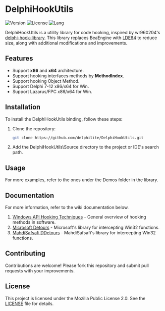 ﻿# DelphiHookUtils

![Version](https://img.shields.io/badge/version-v1.0-yellow.svg)
![License](https://img.shields.io/github/license/delphilite/DelphiHookUtils)
![Lang](https://img.shields.io/github/languages/top/delphilite/DelphiHookUtils.svg)

DelphiHookUtils is a utility library for code hooking, inspired by wr960204's [delphi-hook-library](https://code.google.com/p/delphi-hook-library). This library replaces BeaEngine with [LDE64](https://github.com/BeaEngine/lde64) to reduce size, along with additional modifications and improvements.

## Features
* Support **x86** and **x64** architecture.
* Support hooking interfaces methods by **MethodIndex**.
* Support hooking Object Method.
* Support Delphi 7-12 x86/x64 for Win.
* Support Lazarus/FPC x86/x64 for Win.

## Installation
To install the DelphiHookUtils binding, follow these steps:

1. Clone the repository:
    ```sh
    git clone https://github.com/delphilite/DelphiHookUtils.git
    ```

2. Add the DelphiHookUtils\Source directory to the project or IDE's search path.

## Usage
For more examples, refer to the ones under the Demos folder in the library.

## Documentation
For more information, refer to the wiki documentation below.

1. [Windows API Hooking Techniques](https://en.wikipedia.org/wiki/Hooking) - General overview of hooking methods in software.
2. [Microsoft Detours](https://github.com/microsoft/Detours/wiki) - Microsoft's library for intercepting Win32 functions.
3. [MahdiSafsafi DDetours](https://github.com/MahdiSafsafi/DDetours/wiki) - MahdiSafsafi's library for intercepting Win32 functions.

## Contributing
Contributions are welcome! Please fork this repository and submit pull requests with your improvements.

## License
This project is licensed under the Mozilla Public License 2.0. See the [LICENSE](LICENSE) file for details.
